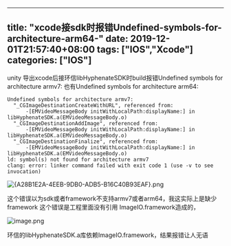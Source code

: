 ﻿
---
title: "xcode接sdk时报错Undefined-symbols-for-architecture-arm64-"
date: 2019-12-01T21:57:40+08:00
tags: ["IOS","Xcode"]
categories: ["IOS"]
---

<!--more-->


unity 导出xcode后接环信libHyphenateSDK时build报错Undefined symbols for architecture armv7:
也有Undefined symbols for architecture arm64:
```
Undefined symbols for architecture armv7:
  "_CGImageDestinationCreateWithURL", referenced from:
      -[EMVideoMessageBody initWithLocalPath:displayName:] in libHyphenateSDK.a(EMVideoMessageBody.o)
  "_CGImageDestinationAddImage", referenced from:
      -[EMVideoMessageBody initWithLocalPath:displayName:] in libHyphenateSDK.a(EMVideoMessageBody.o)
  "_CGImageDestinationFinalize", referenced from:
      -[EMVideoMessageBody initWithLocalPath:displayName:] in libHyphenateSDK.a(EMVideoMessageBody.o)
ld: symbol(s) not found for architecture armv7
clang: error: linker command failed with exit code 1 (use -v to see invocation)
```



![{A28B1E2A-4EEB-9DB0-ADB5-B16C40B93EAF}.png](http://upload-images.jianshu.io/upload_images/1095643-9928c5eddc68fdaa.png?imageMogr2/auto-orient/strip%7CimageView2/2/w/1240)  

这个错误以为sdk或者framework不支持armv7或者arm64，我这实际上是缺少framework
这个错误是工程里面没有引用 ImageIO.framework造成的，


![image.png](http://upload-images.jianshu.io/upload_images/1095643-3a219e25c9ec76ab.png?imageMogr2/auto-orient/strip%7CimageView2/2/w/1240)  


环信的libHyphenateSDK.a库依赖ImageIO.framework，结果报错让人无语



